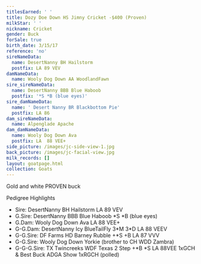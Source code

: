 ```yaml
---
titlesEarned: ' '
title: Dozy Doe Down HS Jimny Cricket -$400 (Proven)
milkStar: ' '
nickname: Cricket
gender: Buck
forSale: true
birth_date: 3/15/17
reference: 'no'
sireNameData:
  name: DesertNanny BH Hailstorm
  postfix: LA 89 VEV
damNameData:
  name: Wooly Dog Down AA WoodlandFawn
sire_sireNameData:
  name: DesertNanny BBB Blue Haboob
  postfix: '*S *B (blue eyes)'
sire_damNameData:
  name: ' Desert Nanny BR Blackbottom Pie'
  postfix: LA 86
dam_sireNameData:
  name: Alpenglade Apache
dam_damNameData:
  name: Wooly Dog Down Ava
  postfix: LA  88 VEE+
side_picture: /images/jc-side-view-1.jpg
back_picture: /images/jc-facial-view.jpg
milk_records: []
layout: goatpage.html
collection: Goats
---
```

Gold and white PROVEN buck

Pedigree Highlights

* Sire: DesertNanny BH Hailstorm LA 89 VEV
* G.Sire: DesertNanny BBB Blue Haboob \*S \*B (blue eyes)
* G.Dam: Wooly Dog Down Ava LA 88 VEE+
* G-G.Dam: DesertNanny Icy BlueTailFly 3\*M 3\*D LA 88 VEEV
* G-G.Sire: DF Farms HD Barney Rubble +*S +B LA 87 VVV
* G-G.Sire: Wooly Dog Down Yorkie (brother to CH WDD Zambra)
* G-G-G.Sire: TX Twincreeks WDF Texas 2 Step +\*B \*S LA 88VEE 1xGCH & Best Buck ADGA Show 1xRGCH (polled)
